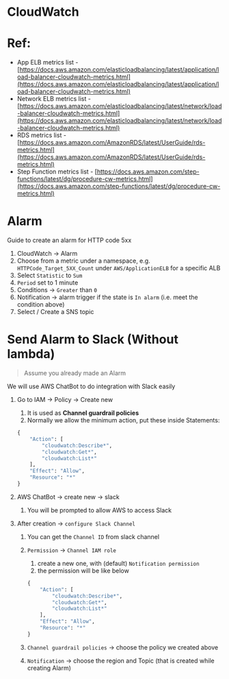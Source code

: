 # CloudWatch

# Ref:

- App ELB metrics list - [https://docs.aws.amazon.com/elasticloadbalancing/latest/application/load-balancer-cloudwatch-metrics.html](https://docs.aws.amazon.com/elasticloadbalancing/latest/application/load-balancer-cloudwatch-metrics.html)
- Network ELB metrics list - [https://docs.aws.amazon.com/elasticloadbalancing/latest/network/load-balancer-cloudwatch-metrics.html](https://docs.aws.amazon.com/elasticloadbalancing/latest/network/load-balancer-cloudwatch-metrics.html)
- RDS metrics list - [https://docs.aws.amazon.com/AmazonRDS/latest/UserGuide/rds-metrics.html](https://docs.aws.amazon.com/AmazonRDS/latest/UserGuide/rds-metrics.html)
- Step Function metrics list - [https://docs.aws.amazon.com/step-functions/latest/dg/procedure-cw-metrics.html](https://docs.aws.amazon.com/step-functions/latest/dg/procedure-cw-metrics.html)

# Alarm

Guide to create an alarm for HTTP code 5xx

1. CloudWatch → Alarm
2. Choose from a metric under a namespace, e.g. `HTTPCode_Target_5XX_Count` under `AWS/ApplicationELB` for a specific ALB
3. Select `Statistic` to `Sum`
4. `Period` set to 1 minute
5. Conditions → `Greater` than `0`
6. Notification → alarm trigger if the state is `In alarm` (i.e. meet the condition above)
7. Select / Create a SNS topic

# Send Alarm to Slack (Without lambda)

> Assume you already made an Alarm
> 

We will use AWS ChatBot to do integration with Slack easily

1. Go to IAM → Policy → Create new 
    1. It is used as ****Channel guardrail policies****
    2. Normally we allow the minimum action, put these inside Statements:
    
    ```python
    {
        "Action": [
            "cloudwatch:Describe*",
            "cloudwatch:Get*",
            "cloudwatch:List*"
        ],
        "Effect": "Allow",
        "Resource": "*"
    }
    ```
    
2. AWS ChatBot → create new → slack
    1. You will be prompted to allow AWS to access Slack
3. After creation → `configure Slack Channel`
    1. You can get the `Channel ID` from slack channel
    2. `Permission` → `Channel IAM role`
        1. create a new one, with (default) `Notification permission`
        2. the permission will be like below
        
        ```python
        {
            "Action": [
                "cloudwatch:Describe*",
                "cloudwatch:Get*",
                "cloudwatch:List*"
            ],
            "Effect": "Allow",
            "Resource": "*"
        }
        ```
        
    3. `Channel guardrail policies` → choose the policy we created above
    4. `Notification` → choose the region and Topic (that is created while creating Alarm)